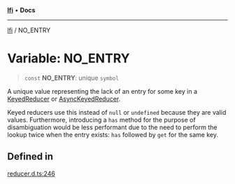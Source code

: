 [**lfi**](../readme.md) • **Docs**

---

[lfi](../globals.md) / NO_ENTRY

# Variable: NO_ENTRY

> `const` **NO_ENTRY**: unique `symbol`

A unique value representing the lack of an entry for some key in a
[KeyedReducer](../type-aliases/KeyedReducer.md) or
[AsyncKeyedReducer](../type-aliases/AsyncKeyedReducer.md).

Keyed reducers use this instead of `null` or `undefined` because they are valid
values. Furthermore, introducing a `has` method for the purpose of
disambiguation would be less performant due to the need to perform the lookup
twice when the entry exists: `has` followed by `get` for the same key.

## Defined in

[reducer.d.ts:246](https://github.com/TomerAberbach/lfi/blob/dd796c78d3ff68ae7bf4a0272b3cbeca688438e7/src/operations/reducer.d.ts#L246)
